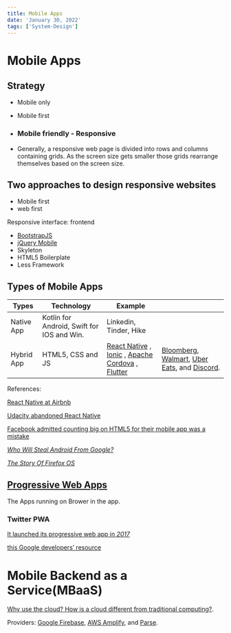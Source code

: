 ```yaml
---
title: Mobile Apps
date: 'January 30, 2022'
tags: ['System-Design']
---
```

# Mobile Apps

## Strategy

* Mobile only

* Mobile first

* ### Mobile friendly - Responsive

* Generally, a responsive web page is divided into rows and columns containing grids. As the screen size gets smaller those grids rearrange themselves based on the screen size.

## Two approaches to design responsive websites

* Mobile first
* web first

Responsive interface: frontend

* [BootstrapJS](https://getbootstrap.com/)
* [jQuery Mobile](https://jquerymobile.com/)
* Skyleton
* HTML5 Boilerplate
* Less Framework

## Types of Mobile Apps

| Types      | Technology                                 | Example                                                      |                                                              |
| ---------- | ------------------------------------------ | ------------------------------------------------------------ | ------------------------------------------------------------ |
| Native App | Kotlin for Android, Swift for IOS and Win. | Linkedin, Tinder, Hike                                       |                                                              |
| Hybrid App | HTML5, CSS and JS                          | [React Native](https://facebook.github.io/react-native/) , [Ionic](https://ionicframework.com/) , [Apache Cordova](https://cordova.apache.org/) , <br />[Flutter](https://flutter.dev/) | [Bloomberg](https://www.techatbloomberg.com/blog/bloomberg-used-react-native-develop-new-consumer-app/), [Walmart](https://medium.com/walmartlabs/react-native-at-walmartlabs-cdd140589560#.ueonqqloc), [Uber Eats](https://eng.uber.com/ubereats-react-native/), and [Discord](https://blog.discordapp.com/why-discord-is-sticking-with-react-native-ccc34be0d427). |

References:

 [React Native at Airbnb](https://medium.com/airbnb-engineering/react-native-at-airbnb-f95aa460be1c)

[Udacity abandoned React Native](https://engineering.udacity.com/react-native-a-retrospective-from-the-mobile-engineering-team-at-udacity-89975d6a8102)

 [Facebook admitted counting big on HTML5 for their mobile app was a mistake](https://venturebeat.com/2012/09/11/facebooks-zuckerberg-the-biggest-mistake-weve-made-as-a-company-is-betting-on-html5-over-native/)

[*Who Will Steal Android From Google?*](https://medium.com/@steve.yegge/who-will-steal-android-from-google-af3622b6252e)

[*The Story Of Firefox OS*](https://medium.com/@bfrancis/the-story-of-firefox-os-cb5bf796e8fb)

## [Progressive Web Apps](https://developer.mozilla.org/en-US/docs/Web/Progressive_web_apps)

The Apps running on Brower in the app.

### Twitter PWA

[It launched its progressive web app in *2017*](https://developers.google.com/web/showcase/2017/twitter)

[this Google developers’ resource](https://codelabs.developers.google.com/codelabs/your-first-pwapp/#0)

# Mobile Backend as a Service(MBaaS)

[Why use the cloud? How is a cloud different from traditional computing?](https://www.8bitmen.com/why-use-cloud-how-is-cloud-computing-different-from-traditional-computing/).

Providers: [Google Firebase](https://firebase.google.com/), [AWS Amplify](https://aws.amazon.com/amplify/), and [Parse](https://parseplatform.org/).
